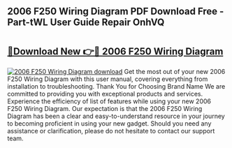 ## 2006 F250 Wiring Diagram PDF Download Free - Part-tWL User Guide Repair OnhVQ

# <h2><a href="http://dflgsj4.blite.top/?on=2006+F250+Wiring+Diagram">🔗Download New 👉🔴 2006 F250 Wiring Diagram</a></h2>

[![2006 F250 Wiring Diagram download](https://i.imgur.com/lujVjoI.png)](http://dflgsj4.blite.top/?on=2006+F250+Wiring+Diagram)
Get the most out of your new 2006 F250 Wiring Diagram with this user manual, covering everything from installation to troubleshooting. Thank You for Choosing Brand Name We are committed to providing you with exceptional products and services. Experience the efficiency of list of features while using your new 2006 F250 Wiring Diagram. Our expectation is that the 2006 F250 Wiring Diagram has been a clear and easy-to-understand resource in your journey to becoming proficient in using your new gadget. Should you need any assistance or clarification, please do not hesitate to contact our support team.
